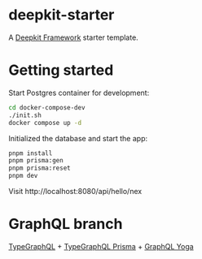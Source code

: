 # deepkit-starter

A [Deepkit Framework](https://deepkit.io/) starter template.

# Getting started

Start Postgres container for development:
```sh
cd docker-compose-dev
./init.sh
docker compose up -d
```

Initialized the database and start the app:
```sh
pnpm install
pnpm prisma:gen
pnpm prisma:reset
pnpm dev
```

Visit http://localhost:8080/api/hello/nex

# GraphQL branch

[TypeGraphQL](https://typegraphql.com/) + [TypeGraphQL Prisma](https://prisma.typegraphql.com/) + [GraphQL Yoga](https://the-guild.dev/graphql/yoga-server)
